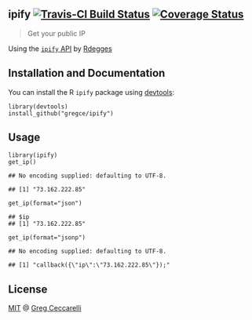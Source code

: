 ipify [![Travis-CI Build Status](https://travis-ci.org/gregce/ipify.svg?branch=master)](https://travis-ci.org/gregce/ipify) [![Coverage Status](https://coveralls.io/repos/github/gregce/ipify/badge.svg?branch=master)](https://coveralls.io/github/gregce/ipify?branch=master)
--------------------------------------------------------------------------------------------------------------------------------------------------------------------------------------------------------------------------------------------------------------------------------

> Get your public IP

Using the [`ipify` API](https://www.ipify.org) by
[Rdegges](https://github.com/rdegges)

Installation and Documentation
------------------------------

You can install the R `ipify` package using
[devtools](https://github.com/hadley/devtools):

    library(devtools)
    install_github("gregce/ipify")

Usage
-----

    library(ipify)
    get_ip()

    ## No encoding supplied: defaulting to UTF-8.

    ## [1] "73.162.222.85"

    get_ip(format="json")

    ## $ip
    ## [1] "73.162.222.85"

    get_ip(format="jsonp")

    ## No encoding supplied: defaulting to UTF-8.

    ## [1] "callback({\"ip\":\"73.162.222.85\"});"

License
-------

[MIT](https://opensource.org/licenses/MIT) @ [Greg
Ceccarelli](https://www.linkedin.com/in/gregceccarelli)
